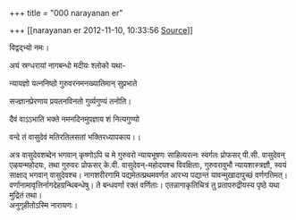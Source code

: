 +++
title = "000 narayanan er"

+++
[[narayanan er	2012-11-10, 10:33:56 [Source](https://groups.google.com/g/bvparishat/c/0N9AbSX4KDE)]]



विद्वद्भ्यो नमः।

  

अयं स्रग्धरायां नागबन्धो मदीयः श्लोको यथा-

न्यायज्ञो यत्ननिष्ठो गुरुवरनमनख्यातिमान् सुप्रभाते

सज्ज्ञानप्रेरणाय प्रयतनविनतो गुर्व्यगुण्यं तनोति।

दैवं वाऽऽभाति भक्ते नमनदिनमुपज्ञाय शं नित्यगुण्यो

वन्दे तं वासुदेवं मतिरतिलसतां भक्तिरध्यापकाय।।

  
अत्र वासुदेवशब्देन भगवान् कृष्णोऽपि च मे गुरुवरो न्यायभूषणः साहित्यरत्नः स्वर्गतः प्रोफसर् पी.सी. वासुदेवन् एऴयन्महोदयः, तथा गुरुवरः प्रोफसर् के.वी. वासुदेवन्-महोदयश्च विवक्षिताः, गुरुवरावुभौ न्यायशास्त्रज्ञौ, स्वयं साक्षाद् भगवान् वासुदेवश्च। नागशरीरगामि पद्यमेतत्प्रथमवर्णत आरभ्य पद्यान्तं यावन्मुखादापुच्छं वर्णगतिमत्। वर्णानामावृत्तिर्नागदेहग्रन्थिबन्धेषु। ते बन्धवर्णा रक्तं वर्णिताः। एतन्नागाकृतिचित्रं तु प्रतापरुद्रीयस्य पृष्ठे यथा मुद्रितं तथा।  
अनुगृहीतोऽस्मि नारायणः।  
  

